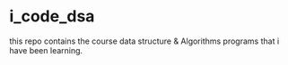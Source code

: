 # i_code_dsa
this repo contains the course data structure &amp; Algorithms programs that i have been learning.
